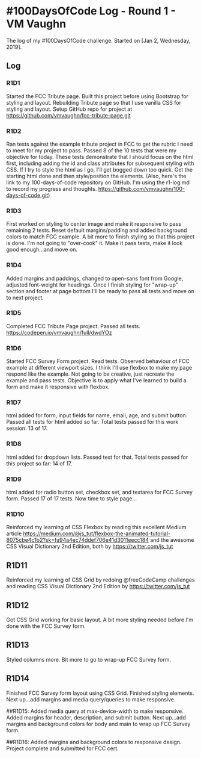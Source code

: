# #100DaysOfCode Log - Round 1 - VM Vaughn

The log of my #100DaysOfCode challenge. Started on [Jan 2, Wednesday, 2019].

## Log

### R1D1 
Started the FCC Tribute page. Built this project before using Bootstrap for styling and layout. Rebuilding Tribute page so that I use vanilla CSS for styling and layout. Setup GitHub repo for project at https://github.com/vmvaughn/fcc-tribute-page.git

### R1D2 
Ran tests against the example tribute project in FCC to get the rubric I need to meet for my project to pass. Passed 8 of the 10 tests that were my objective for today. These tests demonstrate that I should focus on the html first, including adding the id and class attributes for subsequent styling with CSS. If I try to style the html as I go, I'll get bogged down too quick. Get the starting html done and then style/position the elements. (Also, here's the link to my 100-days-of-code repository on GitHub. I'm using the r1-log.md to record my progress and thoughts. https://github.com/vmvaughn/100-days-of-code.git)

### R1D3
First worked on styling to center image and make it responsive to pass remaining 2 tests. Reset default margins/padding and added background colors to match FCC example. A bit more to finish styling so that this project is done. I'm not going to "over-cook" it. Make it pass tests, make it look good enough...and move on. 

### R1D4
Added margins and paddings, changed to open-sans font from Google, adjusted font-weight for headings. Once I finish styling for "wrap-up" section and footer at page bottom I'll be ready to pass all tests and move on to next project.

### R1D5
Completed FCC Tribute Page project. Passed all tests. https://codepen.io/vmvaughn/full/dwdYOz

### R1D6
Started FCC Survey Form project. Read tests. Observed behaviour of FCC example at different viewport sizes. I think I'll use flexbox to make my page respond like the example. Not going to be creative, just recreate the example and pass tests. Objective is to apply what I've learned to build a form and make it responsive with flexbox. 

### R1D7
html added for form, input fields for name, email, age, and submit button. Passed all tests for html added so far. Total tests passed for this work session: 13 of 17.

### R1D8
html added for dropdown lists. Passed test for that. Total tests passed for this project so far: 14 of 17.

### R1D9
html added for radio button set, checkbox set, and textarea for FCC Survey form. Passed 17 of 17 tests. Now time to style page...

### R1D10
Reinforced my learning of CSS Flexbox by reading this excellent Medium article https://medium.com/@js_tut/flexbox-the-animated-tutorial-8075cbe4c1b2?sk=fa94a4ec74ddef706e41d3011eecc184 and the awesome CSS Visual Dictionary 2nd Edition, both by https://twitter.com/js_tut 

## R1D11
Reinforced my learning of CSS Grid by redoing @freeCodeCamp challenges and reading CSS Visual Dictionary 2nd Edition by https://twitter.com/js_tut

## R1D12
Got CSS Grid working for basic layout. A bit more styling needed before I'm done with the FCC Survey form. 

## R1D13
Styled columns more. Bit more to go to wrap-up FCC Survey form.

## R1D14
Finished FCC Survey form layout using CSS Grid. Finished styling elements. Next up...add margins and media query/queries to make responsive.

##R1D15: Added media query at max-device-width to make responsive. Added margins for header, description, and submit button. Next up...add margins and background colors for body and main to wrap up FCC Survey form. 

##R1D16: Added margins and background colors to responsive design. Project complete and submitted for FCC cert.